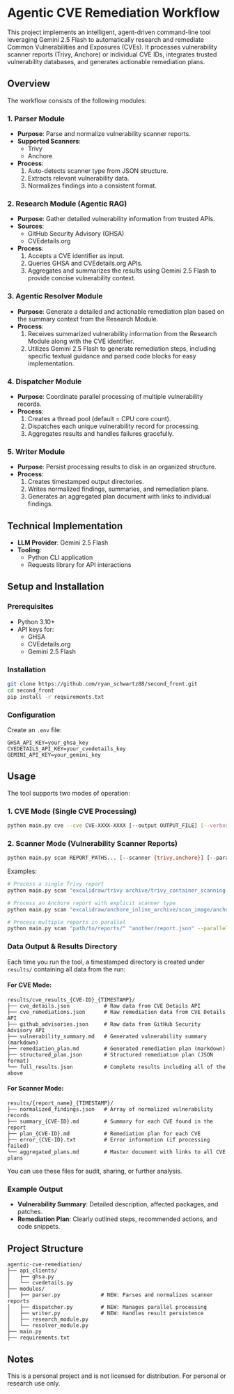 # Agentic CVE Remediation Workflow

This project implements an intelligent, agent-driven command-line tool leveraging Gemini 2.5 Flash to automatically research and remediate Common Vulnerabilities and Exposures (CVEs). It processes vulnerability scanner reports (Trivy, Anchore) or individual CVE IDs, integrates trusted vulnerability databases, and generates actionable remediation plans.

## Overview

The workflow consists of the following modules:

### 1. Parser Module
- **Purpose**: Parse and normalize vulnerability scanner reports.
- **Supported Scanners**:
  - Trivy
  - Anchore
- **Process**:
  1. Auto-detects scanner type from JSON structure.
  2. Extracts relevant vulnerability data.
  3. Normalizes findings into a consistent format.

### 2. Research Module (Agentic RAG)
- **Purpose**: Gather detailed vulnerability information from trusted APIs.
- **Sources**:
  - GitHub Security Advisory (GHSA)
  - CVEdetails.org
- **Process**:
  1. Accepts a CVE identifier as input.
  2. Queries GHSA and CVEdetails.org APIs.
  3. Aggregates and summarizes the results using Gemini 2.5 Flash to provide concise vulnerability context.

### 3. Agentic Resolver Module
- **Purpose**: Generate a detailed and actionable remediation plan based on the summary context from the Research Module.
- **Process**:
  1. Receives summarized vulnerability information from the Research Module along with the CVE identifier.
  2. Utilizes Gemini 2.5 Flash to generate remediation steps, including specific textual guidance and parsed code blocks for easy implementation.

### 4. Dispatcher Module
- **Purpose**: Coordinate parallel processing of multiple vulnerability records.
- **Process**:
  1. Creates a thread pool (default = CPU core count).
  2. Dispatches each unique vulnerability record for processing.
  3. Aggregates results and handles failures gracefully.

### 5. Writer Module
- **Purpose**: Persist processing results to disk in an organized structure.
- **Process**:
  1. Creates timestamped output directories.
  2. Writes normalized findings, summaries, and remediation plans.
  3. Generates an aggregated plan document with links to individual findings.

## Technical Implementation
- **LLM Provider**: Gemini 2.5 Flash
- **Tooling**:
  - Python CLI application
  - Requests library for API interactions

## Setup and Installation

### Prerequisites
- Python 3.10+
- API keys for:
  - GHSA
  - CVEdetails.org
  - Gemini 2.5 Flash

### Installation
```bash
git clone https://github.com/ryan_schwartz88/second_front.git
cd second_front
pip install -r requirements.txt
```

### Configuration
Create an `.env` file:
```env
GHSA_API_KEY=your_ghsa_key
CVEDETAILS_API_KEY=your_cvedetails_key
GEMINI_API_KEY=your_gemini_key
```

## Usage

The tool supports two modes of operation:

### 1. CVE Mode (Single CVE Processing)
```bash
python main.py cve --cve CVE-XXXX-XXXX [--output OUTPUT_FILE] [--verbose] [--research-only]
```

### 2. Scanner Mode (Vulnerability Scanner Reports)
```bash
python main.py scan REPORT_PATHS... [--scanner {trivy,anchore}] [--parallel THREADS] [--verbose]
```

Examples:
```bash
# Process a single Trivy report
python main.py scan "excalidraw/trivy archive/trivy_container_scanning.json"

# Process an Anchore report with explicit scanner type
python main.py scan "excalidraw/anchore_inline_archive/scan_image/anchore/anchore_security.json" --scanner anchore

# Process multiple reports in parallel
python main.py scan "path/to/reports/" "another/report.json" --parallel 4
```

### Data Output & Results Directory
Each time you run the tool, a timestamped directory is created under `results/` containing all data from the run:

#### For CVE Mode:
```
results/cve_results_{CVE-ID}_{TIMESTAMP}/
├── cve_details.json           # Raw data from CVE Details API
├── cve_remediations.json      # Raw remediation data from CVE Details API
├── github_advisories.json     # Raw data from GitHub Security Advisory API
├── vulnerability_summary.md   # Generated vulnerability summary (markdown)
├── remediation_plan.md        # Generated remediation plan (markdown)
├── structured_plan.json       # Structured remediation plan (JSON format)
└── full_results.json          # Complete results including all of the above
```

#### For Scanner Mode:
```
results/{report_name}_{TIMESTAMP}/
├── normalized_findings.json   # Array of normalized vulnerability records
├── summary_{CVE-ID}.md        # Summary for each CVE found in the report
├── plan_{CVE-ID}.md           # Remediation plan for each CVE
├── error_{CVE-ID}.txt         # Error information (if processing failed)
└── aggregated_plans.md        # Master document with links to all CVE plans
```

You can use these files for audit, sharing, or further analysis.

### Example Output
- **Vulnerability Summary**: Detailed description, affected packages, and patches.
- **Remediation Plan**: Clearly outlined steps, recommended actions, and code snippets.

## Project Structure
```
agentic-cve-remediation/
├── api_clients/
│   ├── ghsa.py
│   └── cvedetails.py
├── modules/
│   ├── parser.py             # NEW: Parses and normalizes scanner reports
│   ├── dispatcher.py         # NEW: Manages parallel processing
│   ├── writer.py             # NEW: Handles result persistence
│   ├── research_module.py
│   └── resolver_module.py
├── main.py
├── requirements.txt
```

## Notes
This is a personal project and is not licensed for distribution. For personal or research use only.


